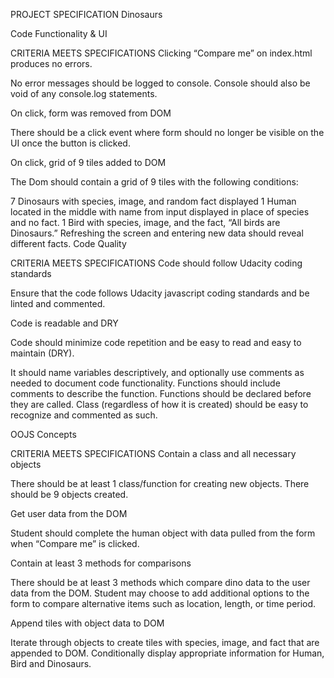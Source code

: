 PROJECT SPECIFICATION
Dinosaurs

Code Functionality & UI

CRITERIA
MEETS SPECIFICATIONS
Clicking “Compare me” on index.html produces no errors.

No error messages should be logged to console. Console should also be void of any console.log statements.

On click, form was removed from DOM

There should be a click event where form should no longer be visible on the UI once the button is clicked.

On click, grid of 9 tiles added to DOM

The Dom should contain a grid of 9 tiles with the following conditions:

7 Dinosaurs with species, image, and random fact displayed
1 Human located in the middle with name from input displayed in place of species and no fact.
1 Bird with species, image, and the fact, “All birds are Dinosaurs.”
Refreshing the screen and entering new data should reveal different facts.
Code Quality

CRITERIA
MEETS SPECIFICATIONS
Code should follow Udacity coding standards

Ensure that the code follows Udacity javascript coding standards and be linted and commented.

Code is readable and DRY

Code should minimize code repetition and be easy to read and easy to maintain (DRY).

It should name variables descriptively, and optionally use comments as needed to document code functionality. Functions should include comments to describe the function. Functions should be declared before they are called. Class (regardless of how it is created) should be easy to recognize and commented as such.

OOJS Concepts

CRITERIA
MEETS SPECIFICATIONS
Contain a class and all necessary objects

There should be at least 1 class/function for creating new objects. There should be 9 objects created.

Get user data from the DOM

Student should complete the human object with data pulled from the form when “Compare me” is clicked.

Contain at least 3 methods for comparisons

There should be at least 3 methods which compare dino data to the user data from the DOM. Student may choose to add additional options to the form to compare alternative items such as location, length, or time period.

Append tiles with object data to DOM

Iterate through objects to create tiles with species, image, and fact that are appended to DOM. Conditionally display appropriate information for Human, Bird and Dinosaurs.